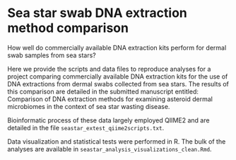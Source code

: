 # Sea star swab DNA extraction method comparison 
How well do commercially available DNA extraction kits perform for dermal swab samples from sea stars?

Here we provide the scripts and data files to reproduce analyses for a project comparing commercially available DNA extraction kits for the use of DNA extractions from dermal swabs collected from sea stars. The results of this comparison are detailed in the submitted manuscript entitled: Comparison of DNA extraction methods for examining asteroid dermal microbiomes in the context of sea star wasting disease.

Bioinformatic process of these data largely employed QIIME2 and are detailed in the file `seastar_extest_qiime2scripts.txt`.

Data visualization and statistical tests were performed in R. The bulk of the analyses are available in `seastar_analysis_visualizations_clean.Rmd`.
